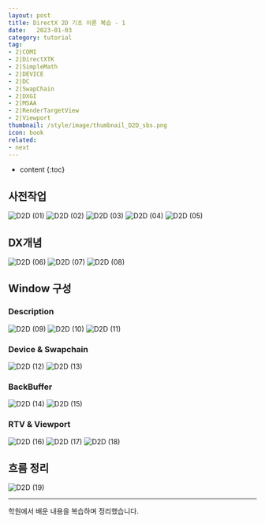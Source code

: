 ```yaml
---
layout: post
title: DirectX 2D 기초 이론 복습 - 1
date:   2023-01-03
category: tutorial
tag:
- 2|COMI
- 2|DirectXTK
- 2|SimpleMath
- 2|DEVICE
- 2|DC
- 2|SwapChain
- 2|DXGI
- 2|MSAA
- 2|RenderTargetView
- 2|Viewport
thumbnail: /style/image/thumbnail_D2D_sbs.png
icon: book
related:
- next
---
```


* content
{:toc}

## 사전작업

![D2D (01)](https://github.com/ssonsonya/ssonsonya.github.io/assets/116151781/32700807-9eaa-409f-8609-f1c578d61746)
![D2D (02)](https://github.com/ssonsonya/ssonsonya.github.io/assets/116151781/dd24cc7b-58e8-409c-8304-bfb70e346b5d)
![D2D (03)](https://github.com/ssonsonya/ssonsonya.github.io/assets/116151781/1ee367c1-71d9-48f0-93ac-fdc8dd77446b)
![D2D (04)](https://github.com/ssonsonya/ssonsonya.github.io/assets/116151781/d3f7bbae-72fc-43d2-abae-35353b082bb2)
![D2D (05)](https://github.com/ssonsonya/ssonsonya.github.io/assets/116151781/d28dc3db-b6bf-4056-8b73-76ee0bf51119)

## DX개념
![D2D (06)](https://github.com/ssonsonya/ssonsonya.github.io/assets/116151781/e97f205a-85a8-477d-9d35-b169dd07b62d)
![D2D (07)](https://github.com/ssonsonya/ssonsonya.github.io/assets/116151781/fc60c87b-c47f-43bb-8d54-f8056f46993e)
![D2D (08)](https://github.com/ssonsonya/ssonsonya.github.io/assets/116151781/9f460a2d-75db-4eeb-9456-33cb1c17dc51)

## Window 구성
### Description
![D2D (09)](https://github.com/ssonsonya/ssonsonya.github.io/assets/116151781/aaea1f13-97c4-406f-b37f-6467fc7b7397)
![D2D (10)](https://github.com/ssonsonya/ssonsonya.github.io/assets/116151781/c513264d-b944-4a5a-b6d1-1f8ed5f9ad14)
![D2D (11)](https://github.com/ssonsonya/ssonsonya.github.io/assets/116151781/ef14ff78-854b-4cde-983d-e0f84f185a96)
### Device & Swapchain
![D2D (12)](https://github.com/ssonsonya/ssonsonya.github.io/assets/116151781/a781162a-adfb-44c0-a0a2-8cc0f91d418b)
![D2D (13)](https://github.com/ssonsonya/ssonsonya.github.io/assets/116151781/ee9d2f33-dd27-4215-b53a-930b83376e40)

### BackBuffer
![D2D (14)](https://github.com/ssonsonya/ssonsonya.github.io/assets/116151781/2bde7e9a-a360-451c-8d3b-85c23f361eba)
![D2D (15)](https://github.com/ssonsonya/ssonsonya.github.io/assets/116151781/a1787927-61bb-4ad7-b925-272312eb0348)

### RTV & Viewport
![D2D (16)](https://github.com/ssonsonya/ssonsonya.github.io/assets/116151781/5abddd83-7310-4249-85c2-fca8e44a411d)
![D2D (17)](https://github.com/ssonsonya/ssonsonya.github.io/assets/116151781/052f3040-6917-43b8-9fd5-c86886537cd2)
![D2D (18)](https://github.com/ssonsonya/ssonsonya.github.io/assets/116151781/1a12550f-ce2b-4283-b37f-9bda56efce1e)

## 흐름 정리
![D2D (19)](https://github.com/ssonsonya/ssonsonya.github.io/assets/116151781/3b640d39-4ff1-48f4-b332-bde66f3fc903)

***
학원에서 배운 내용을 복습하며 정리했습니다.